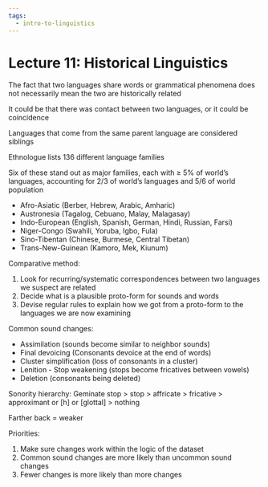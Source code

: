 ```yaml
---
tags:
  - intro-to-linguistics
---
```

# Lecture 11: Historical Linguistics

The fact that two languages share words or grammatical phenomena does not necessarily mean the two are historically related

It could be that there was contact between two languages, or it could be coincidence

Languages that come from the same parent language are considered siblings

Ethnologue lists 136 different language families

Six of these stand out as major families, each with ≥ 5% of world’s languages, accounting for 2/3 of world’s languages and 5/6 of world population

- Afro-Asiatic (Berber, Hebrew, Arabic, Amharic)
- Austronesia (Tagalog, Cebuano, Malay, Malagasay)
- Indo-European (English, Spanish, German, Hindi, Russian, Farsi)
- Niger-Congo (Swahili, Yoruba, Igbo, Fula)
- Sino-Tibentan (Chinese, Burmese, Central Tibetan)
- Trans-New-Guinean (Kamoro, Mek, Kiunum)

Comparative method:

1. Look for recurring/systematic correspondences between two languages we suspect are related
2. Decide what is a plausible proto-form for sounds and words
3. Devise regular rules to explain how we got from a proto-form to the languages we are now examining

Common sound changes:

- Assimilation (sounds become similar to neighbor sounds)
- Final devoicing (Consonants devoice at the end of words)
- Cluster simplification (loss of consonants in a cluster)
- Lenition - Stop weakening (stops become fricatives between vowels)
- Deletion (consonants being deleted)

Sonority hierarchy: Geminate stop > stop > affricate > fricative > approximant or [h] or [glottal] > nothing

Farther back = weaker

Priorities:

1. Make sure changes work within the logic of the dataset
2. Common sound changes are more likely than uncommon sound changes
3. Fewer changes is more likely than more changes

